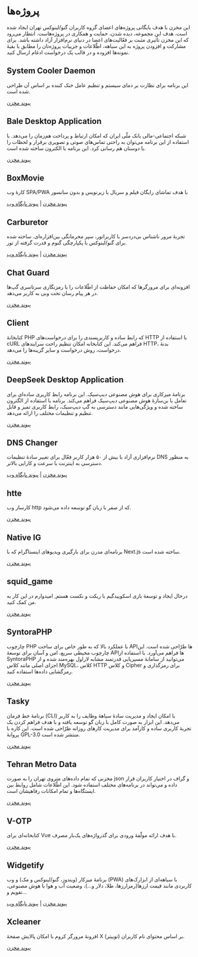 # پروژه‌ها
این مخزن با هدف بایگانی پروژه‌های اعضای گروه کاربران گنو/لینوکس تهران ایجاد شده است. هدف این مجموعه، دیده شدن، حمایت و همکاری در پروژه‌هاست. انتظار می‌رود که این مخزن تأثیری مثبت بر فعّالیت‌های اعضا در دنیای نرم‌افزار آزاد داشته باشد. برای مشارکت و افزودن پروژه به این سیاهه، اطّلاعات و جزییات پروژه‌تان را مطابق با بقیهٔ نمونه‌ها افزوده و در قالب یک درخواست ادغام ارسال کنید.
## System Cooler Daemon
این برنامه برای نظارت بر دمای سیستم و تنظیم عامل خنک کننده بر اساس آن طراحی شده است.

[پیوند مخزن](https://github.com/LogicCavalier/SystemCooler.git)

## Bale Desktop Application
شبکه اجتماعی-مالی بانک ملّی ایران که امکان ارتباط و پرداخت هم‌زمان را می‌دهد. با استفاده از این برنامه می‌توان به راحتی تماس‌های صوتی و تصویری برقرار و لحظات را با دوستان هم رسانی کرد. این برنامه با الکترون ساخته شده است.

[پیوند مخزن](https://github.com/code3-dev/bale-desktop)
## BoxMovie
کارهٔ وب SPA/PWA با هدف تماشای رایگان فیلم و سریال با زیرنویس و بدون سانسور

[پیوند مخزن](https://github.com/BoxMovie/BoxMovie.github.io) | [پیوند پایگاه وب](https://boxmovie.github.io)

## Carburetor
تجربهٔ مرور ناشناس بی‌دردسر با کاربراتور، سپر محرمانگی بین‌افزاره‌ای. ساخته شده برای گنو/لینوکس با پکپارچگی گنوم و قدرت گرفته از تور.

[پیوند مخزن](https://framagit.org/tractor/carburetor) | [پیوند پایگاه وب](https://flathub.org/fa/apps/io.frama.tractor.carburetor)

## Chat Guard
افزونه‌ای برای مرورگرها که امکان حفاظت از اطّلاعات را با رمزنگاری سرتاسری گپ‌ها در هر پیام رسان تحت وبی به کاربر می‌دهد.

[پیوند مخزن](https://github.com/PrivacyForge/ChatGuard)
## Client
کتابخانهٔ PHP که رابط ساده و کاربرپسندی را برای درخواست‌های HTTP با استفاده از cURL فراهم می‌کند. این کتابخانه امکان تنظیم راحت سرایندهای HTTP، بدنهٔ درخواست، روش درخواست و سایر گزینه‌ها را می‌دهد.

[پیوند مخزن](https://github.com/httptools/Client)
## DeepSeek Desktop Application
برنامهٔ میزکاری برای هوش مصنوعی دیپ‌سیک. این برنامه رابط کاربری ساده‌ای برای تعامل با بن‌سازهٔ هوش مصنوعی دیپ‌سیک فراهم می‌کند. برنامه با استفاده از الگترون ساخته شده و ویژگی‌هایی مانند دسترسی به گپ دیپ‌سیک، رابط کاربری تمیز و قابل تنظیم و تنظیمات مختلف را ارائه می‌دهد.

[پیوند مخزن](https://github.com/code3-dev/deepseek-desktop)
## DNS Changer
نرم‌افزاری آزاد با بیش از ۵۰ هزار کاربر فعّال برای تغییر سادهٔ تنظیمات DNS به منظور دسترسی به اینترنت با سرعت و کارایی بالاتر.

[پیوند مخزن](https://github.com/DnsChanger) | [پیوند پایگاه وب](https://dnschanger.github.io)
## htte
کارساز وب http که از صفر با زبان گو توسعه داده می‌شود.

[پیوند مخزن](https://github.com/the-pesar/htte)
## Native IG
برنامه‌ای مدرن برای بارگیری ویدیوهای اینستاگرام که با Next.js ساخته شده است.

[پیوند مخزن](https://github.com/code3-dev/native-ig)
## squid\_game
درحال ایجاد و توسعهٔ بازی اسکوییدگیم با ریکت و نکست هستم, امیدوارم در این کار به من کمک کنید.

[پیوند مخزن](https://github.com/mh-morowati/squid_game)
## SyntoraPHP
چارچوب PHP با عملکرد بالا که به طور خاص برای ساخت APIها طرّاحی شده است. این چارچوب محیطی سریع، امن و آسان برای توسعهٔ APIها فراهم می‌آورد. با استفاده از SyntoraPHP می‌توانید از سامانهٔ مسیریابی قدرتمند مشابه لاراول بهره‌مند شده و از اجزای اصلی مانند کلاس MySQL، کلاس HTTP و کلاس Cipher برای رمزگذاری و رمزگشایی داده‌ها استفاده کنید.

[پیوند مخزن](https://github.com/code3-dev/SyntoraPHP)
## Tasky
برنامهٔ خط فرمان (CLI) با امکان ایجاد و مدیریت سادهٔ سیاههٔ وظایف را به کاربر می‌دهد. این ابزار به صورت کامل با زبان گو توسعه یافته و با هدف فراهم کردن یک تجربهٔ کاربری ساده و کارآمد برای مدیریت کارهای روزانه طرّاحی شده است. این کاره با پروانهٔ GPL-3.0 منتشر شده است.

[پیوند مخزن](https://github.com/shahriaarrr/tasky)
## Tehran Metro Data
مخزنی که تمام داده‌های متروی تهران را به صورت json و گراف در اختیار کاربران قرار داده و می‌تواند در برنامه‌های مختلف استفاده شود. این اطّلاعات شامل روابط بین ایستگاه‌ها و تمام امکانات رفاهیشان است.

[پیوند مخزن](https://github.com/mostafa-kheibary/tehran-metro-data)
## V-OTP
کتابخانه‌ای برای Vue با هدف ارائه مولّفهٔ ورودی برای گذرواژه‌های یک‌بار مصرف.

[پیوند مخزن](https://github.com/Saman-Safaei-Dev/v-otp)
## Widgetify
برنامهٔ میزکار (ویندوز، گنو/لینوکس و مک) و وب (PWA) با سیاهه‌ای از ابزارک‌های کاربردی مانند قیمت ارزها(رمزارزها، طلا، دلار و…)، وضعیت آب و هوا با هوش مصنوعی، تقویم و…

[پیوند مخزن](https://github.com/widgetify-app/) | [پیوند پایگاه وب](https://www.widgetify.ir/)
## Xcleaner
افزونهٔ مرورگر کروم با امکان پالایش صفحهٔ X (توییتر) بر اساس محتوای نام کاربران.

[پیوند مخزن](https://github.com/mostafa-kheibary/xCleaner)
